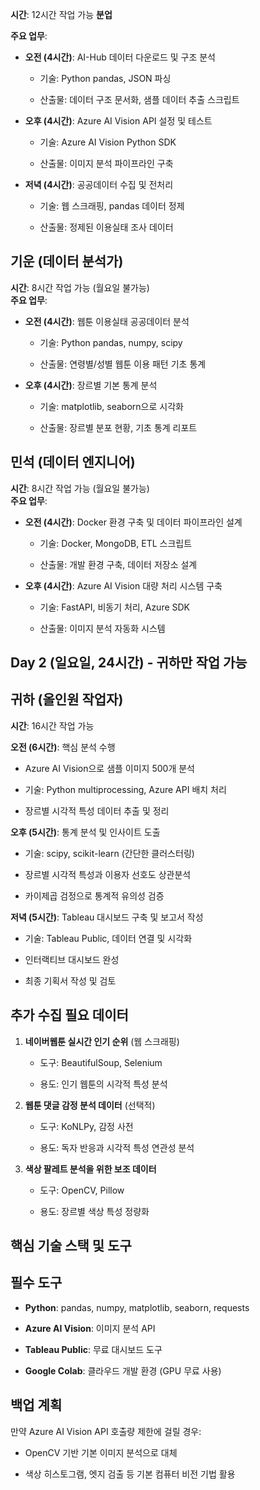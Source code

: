 **시간**: 12시간 작업 가능 
**분업**

**주요 업무**:

- **오전 (4시간)**: AI-Hub 데이터 다운로드 및 구조 분석
    
    - 기술: Python pandas, JSON 파싱
        
    - 산출물: 데이터 구조 문서화, 샘플 데이터 추출 스크립트
        
- **오후 (4시간)**: Azure AI Vision API 설정 및 테스트
    
    - 기술: Azure AI Vision Python SDK
        
    - 산출물: 이미지 분석 파이프라인 구축
        
- **저녁 (4시간)**: 공공데이터 수집 및 전처리
    
    - 기술: 웹 스크래핑, pandas 데이터 정제
        
    - 산출물: 정제된 이용실태 조사 데이터
        

## **기운 (데이터 분석가)**

**시간**: 8시간 작업 가능 (월요일 불가능)  
**주요 업무**:

- **오전 (4시간)**: 웹툰 이용실태 공공데이터 분석
    
    - 기술: Python pandas, numpy, scipy
        
    - 산출물: 연령별/성별 웹툰 이용 패턴 기초 통계
        
- **오후 (4시간)**: 장르별 기본 통계 분석
    
    - 기술: matplotlib, seaborn으로 시각화
        
    - 산출물: 장르별 분포 현황, 기초 통계 리포트
        

## **민석 (데이터 엔지니어)**

**시간**: 8시간 작업 가능 (월요일 불가능)  
**주요 업무**:

- **오전 (4시간)**: Docker 환경 구축 및 데이터 파이프라인 설계
    
    - 기술: Docker, MongoDB, ETL 스크립트
        
    - 산출물: 개발 환경 구축, 데이터 저장소 설계
        
- **오후 (4시간)**: Azure AI Vision 대량 처리 시스템 구축
    
    - 기술: FastAPI, 비동기 처리, Azure SDK
        
    - 산출물: 이미지 분석 자동화 시스템
        

## Day 2 (일요일, 24시간) - 귀하만 작업 가능

## **귀하 (올인원 작업자)**

**시간**: 16시간 작업 가능

**오전 (6시간)**: 핵심 분석 수행

- Azure AI Vision으로 샘플 이미지 500개 분석
    
- 기술: Python multiprocessing, Azure API 배치 처리
    
- 장르별 시각적 특성 데이터 추출 및 정리
    

**오후 (5시간)**: 통계 분석 및 인사이트 도출

- 기술: scipy, scikit-learn (간단한 클러스터링)
    
- 장르별 시각적 특성과 이용자 선호도 상관분석
    
- 카이제곱 검정으로 통계적 유의성 검증
    

**저녁 (5시간)**: Tableau 대시보드 구축 및 보고서 작성

- 기술: Tableau Public, 데이터 연결 및 시각화
    
- 인터랙티브 대시보드 완성
    
- 최종 기획서 작성 및 검토
    

## 추가 수집 필요 데이터

1. **네이버웹툰 실시간 인기 순위** (웹 스크래핑)
    
    - 도구: BeautifulSoup, Selenium
        
    - 용도: 인기 웹툰의 시각적 특성 분석
        
2. **웹툰 댓글 감정 분석 데이터** (선택적)
    
    - 도구: KoNLPy, 감정 사전
        
    - 용도: 독자 반응과 시각적 특성 연관성 분석
        
3. **색상 팔레트 분석을 위한 보조 데이터**
    
    - 도구: OpenCV, Pillow
        
    - 용도: 장르별 색상 특성 정량화
        

## 핵심 기술 스택 및 도구

## **필수 도구**

- **Python**: pandas, numpy, matplotlib, seaborn, requests
    
- **Azure AI Vision**: 이미지 분석 API
    
- **Tableau Public**: 무료 대시보드 도구
    
- **Google Colab**: 클라우드 개발 환경 (GPU 무료 사용)
    

## **백업 계획**

만약 Azure AI Vision API 호출량 제한에 걸릴 경우:

- OpenCV 기반 기본 이미지 분석으로 대체
    
- 색상 히스토그램, 엣지 검출 등 기본 컴퓨터 비전 기법 활용
